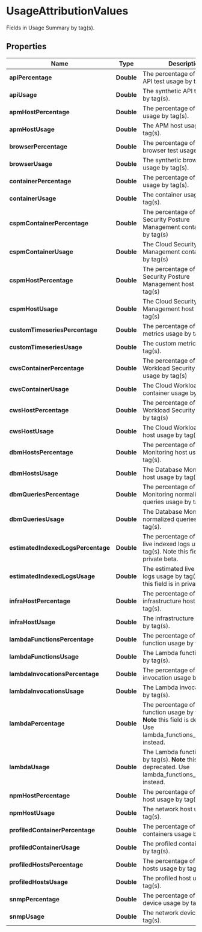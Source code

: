 # UsageAttributionValues

Fields in Usage Summary by tag(s).

## Properties

| Name                               | Type       | Description                                                                                                                    | Notes      |
| ---------------------------------- | ---------- | ------------------------------------------------------------------------------------------------------------------------------ | ---------- |
| **apiPercentage**                  | **Double** | The percentage of synthetic API test usage by tag(s).                                                                          | [optional] |
| **apiUsage**                       | **Double** | The synthetic API test usage by tag(s).                                                                                        | [optional] |
| **apmHostPercentage**              | **Double** | The percentage of APM host usage by tag(s).                                                                                    | [optional] |
| **apmHostUsage**                   | **Double** | The APM host usage by tag(s).                                                                                                  | [optional] |
| **browserPercentage**              | **Double** | The percentage of synthetic browser test usage by tag(s).                                                                      | [optional] |
| **browserUsage**                   | **Double** | The synthetic browser test usage by tag(s).                                                                                    | [optional] |
| **containerPercentage**            | **Double** | The percentage of container usage by tag(s).                                                                                   | [optional] |
| **containerUsage**                 | **Double** | The container usage by tag(s).                                                                                                 | [optional] |
| **cspmContainerPercentage**        | **Double** | The percentage of Cloud Security Posture Management container usage by tag(s)                                                  | [optional] |
| **cspmContainerUsage**             | **Double** | The Cloud Security Posture Management container usage by tag(s)                                                                | [optional] |
| **cspmHostPercentage**             | **Double** | The percentage of Cloud Security Posture Management host usage by tag(s)                                                       | [optional] |
| **cspmHostUsage**                  | **Double** | The Cloud Security Posture Management host usage by tag(s)                                                                     | [optional] |
| **customTimeseriesPercentage**     | **Double** | The percentage of custom metrics usage by tag(s).                                                                              | [optional] |
| **customTimeseriesUsage**          | **Double** | The custom metrics usage by tag(s).                                                                                            | [optional] |
| **cwsContainerPercentage**         | **Double** | The percentage of Cloud Workload Security container usage by tag(s)                                                            | [optional] |
| **cwsContainerUsage**              | **Double** | The Cloud Workload Security container usage by tag(s)                                                                          | [optional] |
| **cwsHostPercentage**              | **Double** | The percentage of Cloud Workload Security host usage by tag(s)                                                                 | [optional] |
| **cwsHostUsage**                   | **Double** | The Cloud Workload Security host usage by tag(s)                                                                               | [optional] |
| **dbmHostsPercentage**             | **Double** | The percentage of Database Monitoring host usage by tag(s).                                                                    | [optional] |
| **dbmHostsUsage**                  | **Double** | The Database Monitoring host usage by tag(s).                                                                                  | [optional] |
| **dbmQueriesPercentage**           | **Double** | The percentage of Database Monitoring normalized queries usage by tag(s).                                                      | [optional] |
| **dbmQueriesUsage**                | **Double** | The Database Monitoring normalized queries usage by tag(s).                                                                    | [optional] |
| **estimatedIndexedLogsPercentage** | **Double** | The percentage of estimated live indexed logs usage by tag(s). Note this field is in private beta.                             | [optional] |
| **estimatedIndexedLogsUsage**      | **Double** | The estimated live indexed logs usage by tag(s). Note this field is in private beta.                                           | [optional] |
| **infraHostPercentage**            | **Double** | The percentage of infrastructure host usage by tag(s).                                                                         | [optional] |
| **infraHostUsage**                 | **Double** | The infrastructure host usage by tag(s).                                                                                       | [optional] |
| **lambdaFunctionsPercentage**      | **Double** | The percentage of Lambda function usage by tag(s).                                                                             | [optional] |
| **lambdaFunctionsUsage**           | **Double** | The Lambda function usage by tag(s).                                                                                           | [optional] |
| **lambdaInvocationsPercentage**    | **Double** | The percentage of Lambda invocation usage by tag(s).                                                                           | [optional] |
| **lambdaInvocationsUsage**         | **Double** | The Lambda invocation usage by tag(s).                                                                                         | [optional] |
| **lambdaPercentage**               | **Double** | The percentage of Lambda function usage by tag(s). **Note** this field is deprecated. Use lambda_functions_percentage instead. | [optional] |
| **lambdaUsage**                    | **Double** | The Lambda function usage by tag(s). **Note** this field is deprecated. Use lambda_functions_usage instead.                    | [optional] |
| **npmHostPercentage**              | **Double** | The percentage of network host usage by tag(s).                                                                                | [optional] |
| **npmHostUsage**                   | **Double** | The network host usage by tag(s).                                                                                              | [optional] |
| **profiledContainerPercentage**    | **Double** | The percentage of profiled containers usage by tag(s).                                                                         | [optional] |
| **profiledContainerUsage**         | **Double** | The profiled container usage by tag(s).                                                                                        | [optional] |
| **profiledHostsPercentage**        | **Double** | The percentage of profiled hosts usage by tag(s).                                                                              | [optional] |
| **profiledHostsUsage**             | **Double** | The profiled host usage by tag(s).                                                                                             | [optional] |
| **snmpPercentage**                 | **Double** | The percentage of network device usage by tag(s).                                                                              | [optional] |
| **snmpUsage**                      | **Double** | The network device usage by tag(s).                                                                                            | [optional] |
